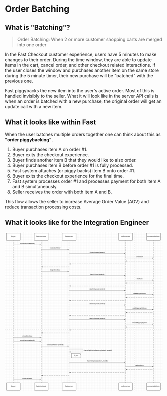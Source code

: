 # Order Batching

## What is "Batching"?

> Order Batching: When 2 or more customer shopping carts are merged into one order

In the Fast Checkout customer experience, users have 5 minutes to make changes to their order. During the time window, they are able to update items in the cart, cancel order, and other checkout related interactions. If the user closes the window and purchases another item on the same store during the 5 minute timer, their new purchase will be "batched" with the previous one.

Fast piggybacks the new item into the user's active order. Most of this is handled invisibly to the seller. What it will look like in the server API calls is when an order is batched with a new purchase, the original order will get an update call with a new item.

## What it looks like within Fast

When the user batches multiple orders together one can think about this as **"order piggybacking"**.

1. Buyer purchases item A on order #1.
2. Buyer exits the checkout experience.
3. Buyer finds another item B that they would like to also order.
4. Buyer purchases item B before order #1 is fully processed.
5. Fast system attaches (or piggy backs) item B onto order #1.
6. Buyer exits the checkout experience for the final time.
7. Fast system processes order #1 and processes payment for both item A and B simultaneously.
8. Seller receives the order with both item A and B.

This flow allows the seller to increase Average Order Value (AOV) and reduce transaction processing costs.

## What it looks like for the Integration Engineer

![Batching Sequence Diagram](./images/batching.png)
